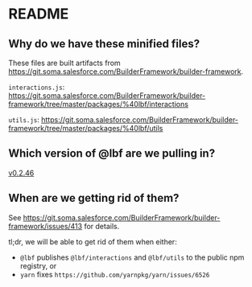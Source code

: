 # README

## Why do we have these minified files?

These files are built artifacts from https://git.soma.salesforce.com/BuilderFramework/builder-framework.

`interactions.js`: https://git.soma.salesforce.com/BuilderFramework/builder-framework/tree/master/packages/%40lbf/interactions

`utils.js`: https://git.soma.salesforce.com/BuilderFramework/builder-framework/tree/master/packages/%40lbf/utils

## Which version of @lbf are we pulling in?

[v0.2.46](https://git.soma.salesforce.com/BuilderFramework/builder-framework/releases/tag/v0.2.46)

## When are we getting rid of them?

See https://git.soma.salesforce.com/BuilderFramework/builder-framework/issues/413 for details.

tl;dr, we will be able to get rid of them when either:

-   `@lbf` publishes `@lbf/interactions` and `@lbf/utils` to the public npm registry, or
-   `yarn` fixes `https://github.com/yarnpkg/yarn/issues/6526`
